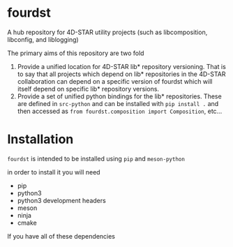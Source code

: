 # fourdst
A hub repository for 4D-STAR utility projects (such as libcomposition, libconfig, and liblogging)

The primary aims of this repository are two fold

1. Provide a unified location for 4D-STAR lib* repository versioning. That is to say that all projects which depend on lib* repositories in the 4D-STAR collaboration can depend on a specific version of fourdst which will itself depend on specific lib* repository versions.
2. Provide a set of unified python bindings for the lib* repositories. These are defined in `src-python` and can be installed with `pip install .` and then accessed as `from fourdst.composition import Composition`, etc...

# Installation
`fourdst` is intended to be installed using `pip` and `meson-python`

in order to install it you will need

- pip
- python3
- python3 development headers
- meson
- ninja
- cmake

If you have all of these dependencies 
